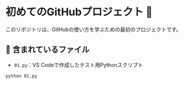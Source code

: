 # 初めてのGitHubプロジェクト 🎉

このリポジトリは、GitHubの使い方を学ぶための最初のプロジェクトです。

## 📁 含まれているファイル
- `01.py`：VS Codeで作成したテスト用Pythonスクリプト

```bash
python 01.py
